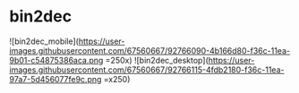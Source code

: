 # bin2dec
![bin2dec_mobile](https://user-images.githubusercontent.com/67560667/92766090-4b166d80-f36c-11ea-9b01-c54875386aca.png =250x)
![bin2dec_desktop](https://user-images.githubusercontent.com/67560667/92766115-4fdb2180-f36c-11ea-97a7-5d456077fe9c.png =x250)
